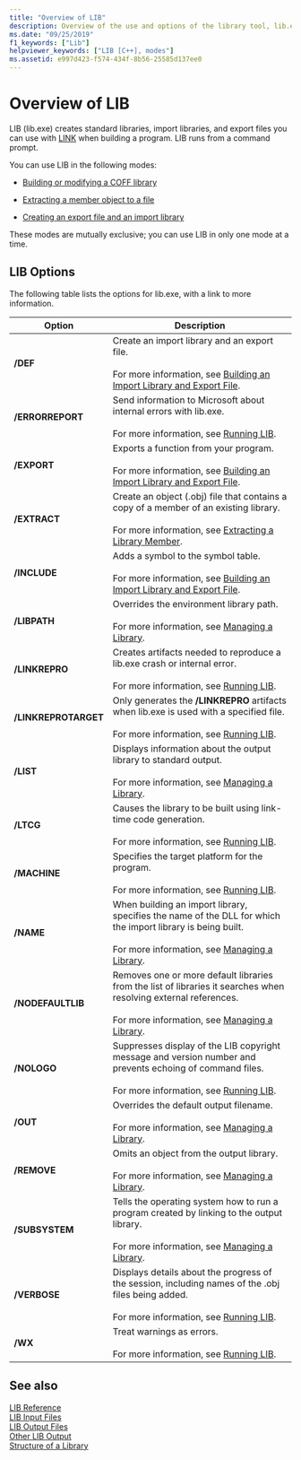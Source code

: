 ```yaml
---
title: "Overview of LIB"
description: Overview of the use and options of the library tool, lib.exe.
ms.date: "09/25/2019"
f1_keywords: ["Lib"]
helpviewer_keywords: ["LIB [C++], modes"]
ms.assetid: e997d423-f574-434f-8b56-25585d137ee0
---
```

# Overview of LIB

LIB (lib.exe) creates standard libraries, import libraries, and export files you can use with [LINK](linker-options.md) when building a program. LIB runs from a command prompt.

You can use LIB in the following modes:

- [Building or modifying a COFF library](managing-a-library.md)

- [Extracting a member object to a file](extracting-a-library-member.md)

- [Creating an export file and an import library](working-with-import-libraries-and-export-files.md)

These modes are mutually exclusive; you can use LIB in only one mode at a time.

## LIB Options

The following table lists the options for lib.exe, with a link to more information.

|Option|Description|
|-|-|
|**/DEF**|Create an import library and an export file.<br/><br/>For more information, see [Building an Import Library and Export File](building-an-import-library-and-export-file.md).|
|**/ERRORREPORT**|   Send information to Microsoft about internal errors with lib.exe.<br/><br/>For more information, see [Running LIB](running-lib.md).|
|**/EXPORT**|   Exports a function from your program.<br/><br/>For more information, see [Building an Import Library and Export File](building-an-import-library-and-export-file.md).|
|**/EXTRACT**|   Create an object (.obj) file that contains a copy of a member of an existing library.<br/><br/>For more information, see [Extracting a Library Member](extracting-a-library-member.md).|
|**/INCLUDE**|   Adds a symbol to the symbol table.<br/><br/>For more information, see [Building an Import Library and Export File](building-an-import-library-and-export-file.md).|
|**/LIBPATH**|   Overrides the environment library path.<br/><br/>For more information, see [Managing a Library](managing-a-library.md).|
|**/LINKREPRO**|   Creates artifacts needed to reproduce a lib.exe crash or internal error.<br/><br/>For more information, see [Running LIB](running-lib.md).|
|**/LINKREPROTARGET**|   Only generates the **/LINKREPRO** artifacts when lib.exe is used with a specified file.<br/><br/>For more information, see [Running LIB](running-lib.md).|
|**/LIST**|   Displays information about the output library to standard output.<br/><br/>For more information, see [Managing a Library](managing-a-library.md).|
|**/LTCG**|   Causes the library to be built using link-time code generation.<br/><br/>For more information, see [Running LIB](running-lib.md).|
|**/MACHINE**|   Specifies the target platform for the program.<br/><br/>For more information, see [Running LIB](running-lib.md).|
|**/NAME**|   When building an import library, specifies the name of the DLL for which the import library is being built.<br/><br/>For more information, see [Managing a Library](managing-a-library.md).|
|**/NODEFAULTLIB**|   Removes one or more default libraries from the list of libraries it searches when resolving external references.<br/><br/>For more information, see [Managing a Library](managing-a-library.md).|
|**/NOLOGO**|   Suppresses display of the LIB copyright message and version number and prevents echoing of command files.<br/><br/>For more information, see [Running LIB](running-lib.md).|
|**/OUT**|   Overrides the default output filename.<br/><br/>For more information, see [Managing a Library](managing-a-library.md).|
|**/REMOVE**|   Omits an object from the output library.<br/><br/>For more information, see [Managing a Library](managing-a-library.md).|
|**/SUBSYSTEM**|   Tells the operating system how to run a program created by linking to the output library.<br/><br/>For more information, see [Managing a Library](managing-a-library.md).|
|**/VERBOSE**|   Displays details about the progress of the session, including names of the .obj files being added.<br/><br/>For more information, see [Running LIB](running-lib.md).|
|**/WX**|   Treat warnings as errors.<br/><br/>For more information, see [Running LIB](running-lib.md).|

## See also

[LIB Reference](lib-reference.md)<br/>
[LIB Input Files](lib-input-files.md)<br/>
[LIB Output Files](lib-output-files.md)<br/>
[Other LIB Output](other-lib-output.md)<br/>
[Structure of a Library](structure-of-a-library.md)

